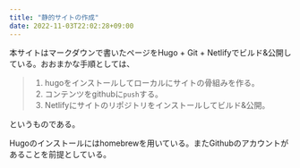 ```yaml
---
title: "静的サイトの作成"
date: 2022-11-03T22:02:28+09:00
---
```


本サイトはマークダウンで書いたページをHugo + Git + Netlifyでビルド&公開している。おおまかな手順としては、

> 1. hugoをインストールしてローカルにサイトの骨組みを作る。
> 2. コンテンツをgithubに`push`する。
> 3. Netlifyにサイトのリポジトリをインストールしてビルド&公開。

というものである。

Hugoのインストールにはhomebrewを用いている。またGithubのアカウントがあることを前提としている。

